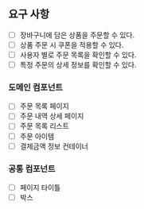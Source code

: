 ## 요구 사항

- [ ] 장바구니에 담은 상품을 주문할 수 있다.
- [ ] 상품 주문 시 쿠폰을 적용할 수 있다.
- [ ] 사용자 별로 주문 목록을 확인할 수 있다.
- [ ] 특정 주문의 상세 정보를 확인할 수 있다.

### 도메인 컴포넌트

- [ ] 주문 목록 페이지
- [ ] 주문 내역 상세 페이지
- [ ] 주문 목록 리스트
- [ ] 주문 아이템
- [ ] 결제금액 정보 컨테이너

### 공통 컴포넌트

- [ ] 페이지 타이틀
- [ ] 박스
